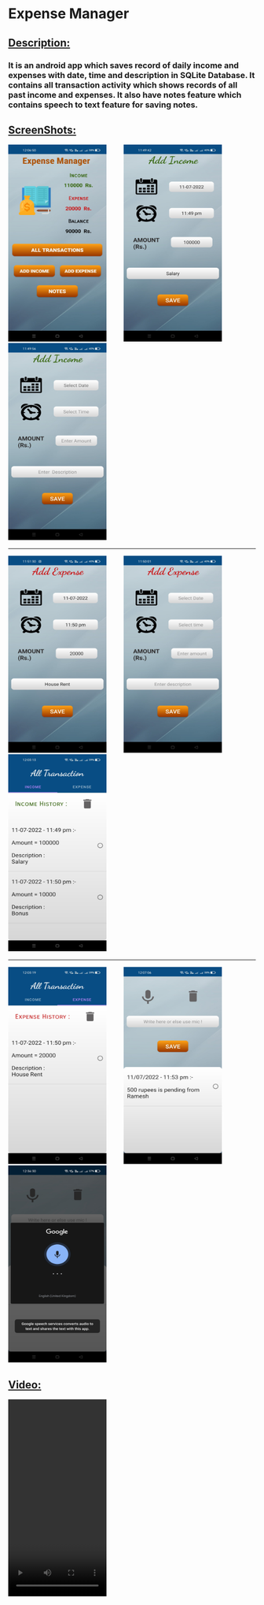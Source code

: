 # Expense Manager

## <ins>Description:</ins>
### It is an android app which saves record of daily income and expenses with date, time and description in SQLite Database. It contains all transaction activity which shows records of all past income and expenses. It also have notes feature which contains speech to text feature for saving notes.

## <ins>ScreenShots:</ins>
<img src="https://github.com/Chinmay189jain/Expense-Manager/blob/main/git_images/1.jpg" width="200" height="400"> &nbsp; &nbsp; &nbsp; &nbsp;
<img src="https://github.com/Chinmay189jain/Expense-Manager/blob/main/git_images/2.jpg" width="200" height="400"> &nbsp; &nbsp; &nbsp; &nbsp;
<img src="https://github.com/Chinmay189jain/Expense-Manager/blob/main/git_images/3.jpg" width="200" height="400"> <hr>

<img src="https://github.com/Chinmay189jain/Expense-Manager/blob/main/git_images/4.jpg" width="200" height="400"> &nbsp; &nbsp; &nbsp; &nbsp;
<img src="https://github.com/Chinmay189jain/Expense-Manager/blob/main/git_images/5.jpg" width="200" height="400"> &nbsp; &nbsp; &nbsp; &nbsp;
<img src="https://github.com/Chinmay189jain/Expense-Manager/blob/main/git_images/6.jpg" width="200" height="400"> <hr>

<img src="https://github.com/Chinmay189jain/Expense-Manager/blob/main/git_images/7.jpg" width="200" height="400"> &nbsp; &nbsp; &nbsp; &nbsp;
<img src="https://github.com/Chinmay189jain/Expense-Manager/blob/main/git_images/8.jpg" width="200" height="400"> &nbsp; &nbsp; &nbsp; &nbsp;
<img src="https://github.com/Chinmay189jain/Expense-Manager/blob/main/git_images/9.jpg" width="200" height="400"> 

## <ins>Video:</ins>
<video src="https://user-images.githubusercontent.com/66813313/178688165-985b63de-c82e-49f5-bf68-1f4d2ca25fe3.mp4" type="video/mp4" width="200" height="400">


